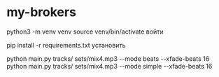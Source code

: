 # my-brokers
python3 -m venv venv
source venv/bin/activate войти

pip install -r requirements.txt установить


python main.py tracks/ sets/mix4.mp3 --mode beats --xfade-beats 16
python main.py tracks/ sets/mix4.mp3 --mode simple --xfade-beats 16